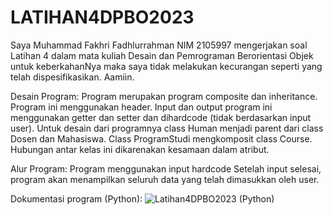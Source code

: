 # LATIHAN4DPBO2023

Saya Muhammad Fakhri Fadhlurrahman NIM 2105997 mengerjakan soal Latihan 4 dalam mata kuliah Desain dan Pemrograman Berorientasi Objek untuk keberkahanNya maka saya tidak melakukan kecurangan seperti yang telah dispesifikasikan. Aamiin.

Desain Program: Program merupakan program composite dan inheritance. Program ini menggunakan header. Input dan output program ini menggunakan getter dan setter dan dihardcode (tidak berdasarkan input user). Untuk desain dari programnya class Human menjadi parent dari class Dosen dan Mahasiswa. Class ProgramStudi mengkomposit class Course. Hubungan antar kelas ini dikarenakan kesamaan dalam atribut.

Alur Program: Program menggunakan input hardcode Setelah input selesai, program akan menampilkan seluruh data yang telah dimasukkan oleh user.

Dokumentasi program (Python):
![Latihan4DPBO2023 (Python)](https://user-images.githubusercontent.com/119662753/223164616-53e70c8e-9c09-411a-8526-4743ee6bbe93.png)
